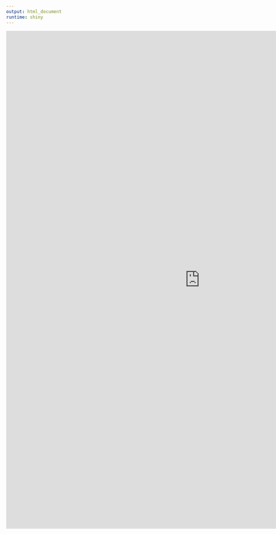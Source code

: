 ```yaml
---
output: html_document
runtime: shiny
---
```


<iframe width="1050" height="1350" scrolling="no" frameborder="no" items-align="left" src="https://cromwell421.shinyapps.io/qb_comparison/" allowfullscreen> </iframe>




